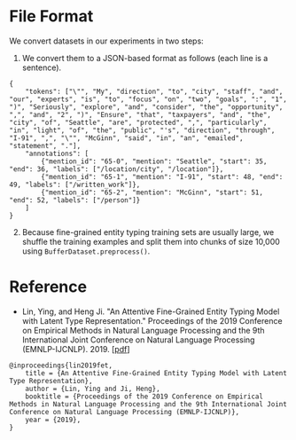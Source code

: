 # File Format
We convert datasets in our experiments in two steps:
1. We convert them to a JSON-based format as follows (each line is a sentence).
```
{
    "tokens": ["\"", "My", "direction", "to", "city", "staff", "and", "our", "experts", "is", "to", "focus", "on", "two", "goals", ":", "1", ")", "Seriously", "explore", "and", "consider", "the", "opportunity", ",", "and", "2", ")", "Ensure", "that", "taxpayers", "and", "the", "city", "of", "Seattle", "are", "protected", ",", "particularly", "in", "light", "of", "the", "public", "'s", "direction", "through", "I-91", ",", "\"", "McGinn", "said", "in", "an", "emailed", "statement", "."],
    "annotations": [
        {"mention_id": "65-0", "mention": "Seattle", "start": 35, "end": 36, "labels": ["/location/city", "/location"]},
        {"mention_id": "65-1", "mention": "I-91", "start": 48, "end": 49, "labels": ["/written_work"]},
        {"mention_id": "65-2", "mention": "McGinn", "start": 51, "end": 52, "labels": ["/person"]}
    ]
}
```
2. Because fine-grained entity typing training sets are usually large, we shuffle the training examples and split them into chunks of size 10,000 using `BufferDataset.preprocess()`.

# Reference

- Lin, Ying, and Heng Ji. "An Attentive Fine-Grained Entity Typing Model with Latent Type Representation." Proceedings of the 2019 Conference on Empirical Methods in Natural Language Processing and the 9th International Joint Conference on Natural Language Processing (EMNLP-IJCNLP). 2019. \[[pdf](https://www.aclweb.org/anthology/D19-1641.pdf)\]

```
@inproceedings{lin2019fet,
    title = {An Attentive Fine-Grained Entity Typing Model with Latent Type Representation},
    author = {Lin, Ying and Ji, Heng},
    booktitle = {Proceedings of the 2019 Conference on Empirical Methods in Natural Language Processing and the 9th International Joint Conference on Natural Language Processing (EMNLP-IJCNLP)},
    year = {2019},
}
```
